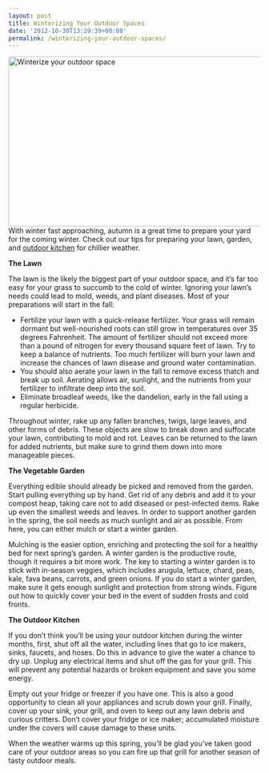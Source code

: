 ```yaml
---
layout: post
title: Winterizing Your Outdoor Spaces
date: '2012-10-30T13:29:39+00:00'
permalink: /winterizing-your-outdoor-spaces/
---
```

<a href="http://www.murraylampert.com/wp-content/uploads/outdoorspace.jpg"><img class=" wp-image-2445 alignright" src="http://www.murraylampert.com/wp-content/uploads/outdoorspace.jpg" alt="Winterize your outdoor space" width="600" height="338" /></a>With winter fast approaching, autumn is a great time to prepare your yard for the coming winter. Check out our tips for preparing your lawn, garden, and <a href="http://www.murraylampert.com/san-diego-kitchen-remodeling-services/">outdoor kitchen</a> for chillier weather.

<strong>The Lawn</strong>

The lawn is the likely the biggest part of your outdoor space, and it’s far too easy for your grass to succumb to the cold of winter. Ignoring your lawn’s needs could lead to mold, weeds, and plant diseases. Most of your preparations will start in the fall:
<ul>
 	<li>Fertilize your lawn with a quick-release fertilizer. Your grass will remain dormant but well-nourished roots can still grow in temperatures over 35 degrees Fahrenheit. The amount of fertilizer should not exceed more than a pound of nitrogen for every thousand square feet of lawn. Try to keep a balance of nutrients. Too much fertilizer will burn your lawn and increase the chances of lawn disease and ground water contamination.</li>
 	<li>You should also aerate your lawn in the fall to remove excess thatch and break up soil. Aerating allows air, sunlight, and the nutrients from your fertilizer to infiltrate deep into the soil.</li>
 	<li>Eliminate broadleaf weeds, like the dandelion, early in the fall using a regular herbicide.</li>
</ul>
Throughout winter, rake up any fallen branches, twigs, large leaves, and other forms of debris. These objects are slow to break down and suffocate your lawn, contributing to mold and rot. Leaves can be returned to the lawn for added nutrients, but make sure to grind them down into more manageable pieces.

<strong>The Vegetable Garden</strong>

Everything edible should already be picked and removed from the garden. Start pulling everything up by hand. Get rid of any debris and add it to your compost heap, taking care not to add diseased or pest-infected items. Rake up even the smallest weeds and leaves. In order to support another garden in the spring, the soil needs as much sunlight and air as possible. From here, you can either mulch or start a winter garden.

Mulching is the easier option, enriching and protecting the soil for a healthy bed for next spring’s garden. A winter garden is the productive route, though it requires a bit more work. The key to starting a winter garden is to stick with in-season veggies, which includes arugula, lettuce, chard, peas, kale, fava beans, carrots, and green onions. If you do start a winter garden, make sure it gets enough sunlight and protection from strong winds. Figure out how to quickly cover your bed in the event of sudden frosts and cold fronts.

<strong>The Outdoor Kitchen</strong>

If you don’t think you’ll be using your outdoor kitchen during the winter months, first, shut off all the water, including lines that go to ice makers, sinks, faucets, and hoses. Do this in advance to give the water a chance to dry up. Unplug any electrical items and shut off the gas for your grill. This will prevent any potential hazards or broken equipment and save you some energy.

Empty out your fridge or freezer if you have one. This is also a good opportunity to clean all your appliances and scrub down your grill. Finally, cover up your sink, your grill, and oven to keep out any lawn debris and curious critters. Don’t cover your fridge or ice maker; accumulated moisture under the covers will cause damage to these units.

When the weather warms up this spring, you’ll be glad you’ve taken good care of your outdoor areas so you can fire up that grill for another season of tasty outdoor meals.
